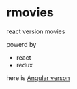 # rmovies

react version movies

powerd by

- react
- redux

here is [Angular verson](https://github.com/blinkcat/movies)
